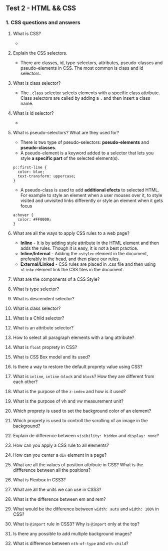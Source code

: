 ## Test 2 - HTML && CSS

### 1. CSS questions and answers

1. What is CSS?

   *

2. Explain the CSS selectors.

   * There are classes, id, type-selectors, attributes, pseudo-classes and pseudo-elements in CSS. The most common is class and id selectors.

3. What is class selector?
  
   * The ``.class`` selector selects elements with a specific class attribute. Class selectors are called by adding a ``.`` and 
  then insert a class name.
  
4. What is id selector? 

   *

5. What is pseudo-selectors? What are they used for?

   * There is two type of pseudo-selectors: **pseudo-elements** and **pseudo-classes**.
   * A pseudo-element is a keyword added to a selector that lets you style **a specific part** of the selected element(s).
    ```
    p::first-line {
      color: blue;
      text-transform: uppercase;
    }
    ```
   
   * A pseudo-class is used to add **additional efects** to selected HTML. For example to style an element when a user mouses over it, to       style visited and unvisited links differently or style an element when it gets focus
  
    ```
    a:hover {
      color: #FF0000;
    }
    ```
  
6. What are all the ways to apply CSS rules to a web page?

   * **Inline** - It is by adding style attribute in the HTML element and then adds the rules. Though it is easy, it is not a best practice.
   * **Inline/Internal** - Adding the ``<style>`` element in the document, preferably in the head, and then place our rules.
   * **External/Linked** - CSS rules are placed in .css file and then using ``<link>`` element link the CSS files in the document.

3. What are the components of a CSS Style?

3. What is type selector?

3. What is descendent selector? 


3. What is class selector?

4. What is a Child selector?

4. What is an attribute selector?

4. How to select all paragraph elements with a lang attribute?

5. What is ``float`` proprety in CSS?

6. What is CSS Box model and its used?  

7. Is there a way to restore the default proprety value using CSS?

8. What is ``inline``, ``inline-block`` and ``block``? How they are different from each other?

9. What is the purpose of the ``z-index`` and how is it used?

9. What is the purpose of vh and vw measurement unit?

9. Which proprety is used to set the background color of an element?

9. Which proprety is used to controll the scrolling of an image in the background?

10. Explain de difference between ``visibility: hidden`` and ``display: none``?

11. How can you apply a CSS rule to all elements?

12. How can you center a ``div`` element in a page?

13. What are all the values of position attribute in CSS? What is the diffference between all the positions?

14. What is Flexbox in CSS3? 

15. What are all the units we can use in CSS3?

16. What is the difference between em and rem?

17.  What would be the difference between ``width: auto`` and ``width: 100%`` in  CSS?

18. What is ``@import`` rule in CSS3? Why is ``@import`` only at the top?

19. Is there any possible to add multiple background images?

20. What is difference between ``nth-of-type`` and ``nth-child``?


